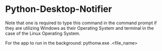 # Python-Desktop-Notifier
Note that one is required to type this command in the command prompt if they are utilizing Windows as their Operating System and terminal in the case of the Linux Operating System.

For the app to run in the background: pythonw.exe .\<file_name>
